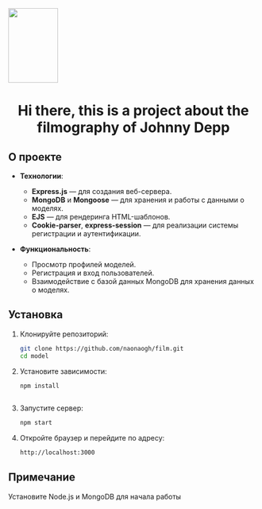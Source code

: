 <img src="https://github.com/naonaogh/film/master/public/images/Depp.jpg" height=150px width=100px/>
<h1 align="center">Hi there, this is a project about the filmography of Johnny Depp</h1>

## О проекте

- **Технологии**:  
  - **Express.js** — для создания веб-сервера.
  - **MongoDB** и **Mongoose** — для хранения и работы с данными о моделях.
  - **EJS** — для рендеринга HTML-шаблонов.
  - **Cookie-parser**, **express-session** — для реализации системы регистрации и аутентификации.

- **Функциональность**:  
  - Просмотр профилей моделей.
  - Регистрация и вход пользователей.
  - Взаимодействие с базой данных MongoDB для хранения данных о моделях.

## Установка

1. Клонируйте репозиторий:
   ```bash
   git clone https://github.com/naonaogh/film.git
   cd model
 2. Установите зависимости:
    ```bash
    npm install
   
 3. Запустите сервер:
    ```bash
    npm start
    
 4. Откройте браузер и перейдите по адресу:
    ```bash
    http://localhost:3000


## Примечание

Установите Node.js и MongoDB для начала работы





